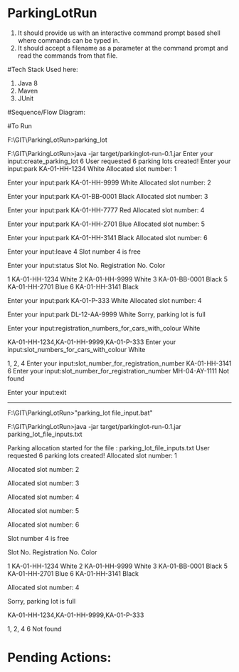 # ParkingLotRun

1) It should provide us with an interactive command prompt based shell where
commands can be typed in.
2) It should accept a filename as a parameter at the command prompt and read the
commands from that file.

#Tech Stack Used here:
1. Java 8
2. Maven
3. JUnit


#Sequence/Flow Diagram:


#To Run 

F:\GIT\ParkingLotRun>parking_lot

F:\GIT\ParkingLotRun>java -jar target/parkinglot-run-0.1.jar
Enter your input:create_parking_lot 6
User requested 6 parking lots created!
Enter your input:park KA-01-HH-1234 White
Allocated slot number: 1

Enter your input:park KA-01-HH-9999 White
Allocated slot number: 2

Enter your input:park KA-01-BB-0001 Black
Allocated slot number: 3

Enter your input:park KA-01-HH-7777 Red
Allocated slot number: 4

Enter your input:park KA-01-HH-2701 Blue
Allocated slot number: 5

Enter your input:park KA-01-HH-3141 Black
Allocated slot number: 6

Enter your input:leave 4
Slot number 4 is free

Enter your input:status
Slot No.        Registration No.         Color

1               KA-01-HH-1234           White
2               KA-01-HH-9999           White
3               KA-01-BB-0001           Black
5               KA-01-HH-2701           Blue
6               KA-01-HH-3141           Black

Enter your input:park KA-01-P-333 White
Allocated slot number: 4

Enter your input:park DL-12-AA-9999 White
Sorry, parking lot is full

Enter your input:registration_numbers_for_cars_with_colour White

KA-01-HH-1234,KA-01-HH-9999,KA-01-P-333
Enter your input:slot_numbers_for_cars_with_colour White

1, 2, 4
Enter your input:slot_number_for_registration_number KA-01-HH-3141
6
Enter your input:slot_number_for_registration_number MH-04-AY-1111
Not found

Enter your input:exit

--------------

F:\GIT\ParkingLotRun>"parking_lot file_input.bat"

F:\GIT\ParkingLotRun>java -jar target/parkinglot-run-0.1.jar parking_lot_file_inputs.txt

Parking allocation started for the file : parking_lot_file_inputs.txt
User requested 6 parking lots created!
Allocated slot number: 1

Allocated slot number: 2

Allocated slot number: 3

Allocated slot number: 4

Allocated slot number: 5

Allocated slot number: 6

Slot number 4 is free

Slot No.        Registration No.         Color

1               KA-01-HH-1234           White
2               KA-01-HH-9999           White
3               KA-01-BB-0001           Black
5               KA-01-HH-2701           Blue
6               KA-01-HH-3141           Black

Allocated slot number: 4

Sorry, parking lot is full


KA-01-HH-1234,KA-01-HH-9999,KA-01-P-333

1, 2, 4
6
Not found


# Pending Actions:


